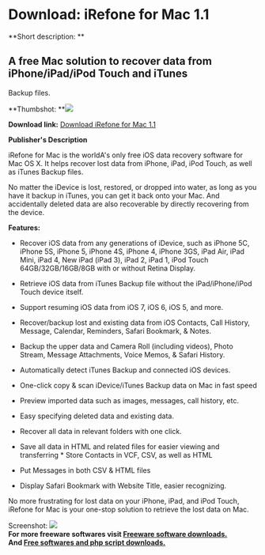 # Download: iRefone for Mac 1.1

**Short description: **

## A free Mac solution to recover data from iPhone/iPad/iPod Touch and iTunes
Backup files.

  
**Thumbshot: **![](http://www.freewarefiles.com/screenshot/irefone_mac_md.jpg)   
  
**Download link:** [Download iRefone for Mac 1.1](http://freesoftwares.boysofts.com/IRefone-for-Mac_program_95544.html)  
  

**Publisher's Description**  
  

iRefone for Mac is the worldA's only free iOS data recovery software for Mac
OS X. It helps recover lost data from iPhone, iPad, iPod Touch, as well as
iTunes Backup files.  
  
No matter the iDevice is lost, restored, or dropped into water, as long as you
have it backup in iTunes, you can get it back onto your Mac. And accidentally
deleted data are also recoverable by directly recovering from the device.

**Features:**

  * Recover iOS data from any generations of iDevice, such as iPhone 5C, iPhone 5S, iPhone 5, iPhone 4S, iPhone 4, iPhone 3GS, iPad Air, iPad Mini, iPad 4, New iPad (iPad 3), iPad 2, iPad 1, iPod Touch 64GB/32GB/16GB/8GB with or without Retina Display.   

  * Retrieve iOS data from iTunes Backup file without the iPad/iPhone/iPod Touch device itself.   

  * Support resuming iOS data from iOS 7, iOS 6, iOS 5, and more.   

  * Recover/backup lost and existing data from iOS Contacts, Call History, Message, Calendar, Reminders, Safari Bookmark, & Notes.   

  * Backup the upper data and Camera Roll (including videos), Photo Stream, Message Attachments, Voice Memos, & Safari History.   

  * Automatically detect iTunes Backup and connected iOS devices.   

  * One-click copy & scan iDevice/iTunes Backup data on Mac in fast speed   

  * Preview imported data such as images, messages, call history, etc.   

  * Easy specifying deleted data and existing data.   

  * Recover all data in relevant folders with one click.   

  * Save all data in HTML and related files for easier viewing and transferring * Store Contacts in VCF, CSV, as well as HTML   

  * Put Messages in both CSV & HTML files   

  * Display Safari Bookmark with Website Title, easier recognizing.   

No more frustrating for lost data on your iPhone, iPad, and iPod Touch,
iRefone for Mac is your one-stop solution to retrieve the lost data on Mac.

  
  
Screenshot: ![](http://www.freewarefiles.com/screenshot/irefone_mac.jpg)  
**For more freeware softwares visit [Freeware software downloads.](http://freesoftwares.boysofts.com/)**   
**And [Free softwares and php script downloads.](http://www.boysofts.com/)**

